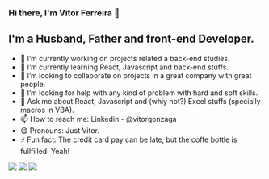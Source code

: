 ### Hi there, I'm Vitor Ferreira 👋


## I'm a Husband, Father and front-end Developer.

- 🔭 I’m currently working on projects related a back-end studies.
- 🌱 I’m currently learning React, Javascript and back-end stuffs.
- 👯 I’m looking to collaborate on projects in a great company with great people.
- 🤔 I’m looking for help with any kind of problem with hard and soft skills.
- 💬 Ask me about React, Javascript and (whiy not?) Excel stuffs (specially macros in VBA).
- 📫 How to reach me: Linkedin - @vitorgonzaga
- 😄 Pronouns: Just Vitor.
- ⚡ Fun fact: The credit card pay can be late, but the coffe bottle is fullfilled! Yeah!

<img src="https://github-readme-stats.vercel.app/api?username=vitorgonzaga&show_icons=true&theme=radical" />

<img src= "https://github-readme-stats.vercel.app/api/top-langs/?username=vitorgonzaga&layout=compact&theme=radical" />

<img src="https://github-readme-stats.vercel.app/api/wakatime?username=vitorgonzaga&theme=radical" />
